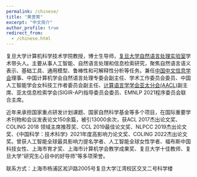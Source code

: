 ```yaml
---
permalink: /chinese/
title: "黄萱菁"
excerpt: "中文简介"
author_profile: true
redirect_from: 
  - /chinese.html
---
```

复旦大学计算机科学技术学院教授，博士生导师，[复旦大学自然语言处理实验室](https://nlp.fudan.edu.cn/main.htm)学术带头人。主要从事人工智能、自然语言处理和信息检索研究，聚焦自然语言语义表示、基础工具、通用模型、鲁棒性和可解释性分析等任务。兼任[中国中文信息学会](http://www.cipsc.org.cn/)理事、中国计算机学会自然语言处理专委会副主任、学术工作委员会委员、中国人工智能学会女科技工作者委员会副主任、[计算语言学学会亚太分会(AACL)](http://aaclweb.org/officers/index.html)副主席、亚太信息检索学会(SIGIR-AP)指导委员会委员、EMNLP 2021程序委员会联合主席。

近年来承担国家重点研发计划课题、国家自然科学基金等多个项目，在国际重要学术刊物和会议发表论文150余篇，被引13000余次，获ACL 2017杰出论文奖、COLING 2018 领域主席推荐奖、CCL 2019最佳论文奖、NLPCC 2019杰出论文奖、《中国科学：技术科学》2021年度高影响力论文奖、COLING 2022杰出论文奖。曾获人工智能全球最具影响力提名学者、人工智能全球女性学者、福布斯中国科技女性、上海市育才奖、上海市计算机学会教学成果奖、复旦大学十佳教师、复旦大学“研究生心目中的好导师”等多项荣誉。

联系方式：上海市杨浦区淞沪路2005号复旦大学江湾校区交叉二号科学楼
